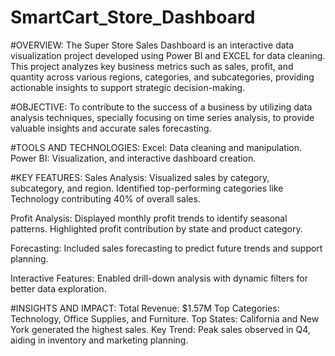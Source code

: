 # SmartCart_Store_Dashboard
#OVERVIEW:
  The Super Store Sales Dashboard is an interactive data visualization project developed using Power BI and EXCEL for data cleaning. This project analyzes key business metrics such as sales, profit, and quantity   across various regions, categories, and subcategories, providing actionable insights to support strategic decision-making.

#OBJECTIVE:
  To contribute to the success of a business by utilizing data analysis techniques, specially focusing on time series analysis, to provide valuable insights and accurate sales forecasting.

#TOOLS AND TECHNOLOGIES:
  Excel: Data cleaning and manipulation.
  Power BI: Visualization, and interactive dashboard creation.

#KEY FEATURES:
  Sales Analysis:
  Visualized sales by category, subcategory, and region.
  Identified top-performing categories like Technology contributing 40% of overall sales.

  Profit Analysis:
  Displayed monthly profit trends to identify seasonal patterns.
  Highlighted profit contribution by state and product category.

  Forecasting:
  Included sales forecasting to predict future trends and support planning.

  Interactive Features:
  Enabled drill-down analysis with dynamic filters for better data exploration.

#INSIGHTS AND IMPACT:
  Total Revenue: $1.57M
  Top Categories: Technology, Office Supplies, and Furniture.
  Top States: California and New York generated the highest sales.
  Key Trend: Peak sales observed in Q4, aiding in inventory and marketing planning.


